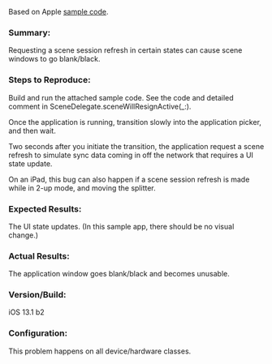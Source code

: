 Based on Apple [sample code](https://developer.apple.com/documentation/uikit/app_and_environment/scenes/supporting_multiple_windows_on_ipad).

### Summary:

Requesting a scene session refresh in certain states can cause scene windows to go blank/black.

### Steps to Reproduce:

Build and run the attached sample code. See the code and detailed comment in SceneDelegate.sceneWillResignActive(_:).

Once the application is running, transition slowly into the application picker, and then wait.

Two seconds after you initiate the transition, the application request a scene refresh to simulate sync data coming in off the network that requires a UI state update.

On an iPad, this bug can also happen if a scene session refresh is made while in 2-up mode, and moving the splitter.

### Expected Results:

The UI state updates. (In this sample app, there should be no visual change.)

### Actual Results:

The application window goes blank/black and becomes unusable.

### Version/Build:

iOS 13.1 b2

### Configuration:

This problem happens on all device/hardware classes.


